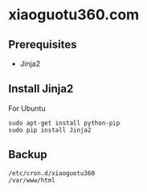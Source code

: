 # xiaoguotu360.com

## Prerequisites

- Jinja2

## Install Jinja2

For Ubuntu

```
sudo apt-get install python-pip
sudo pip install Jinja2
```

## Backup

```
/etc/cron.d/xiaoguotu360
/var/www/html
```
